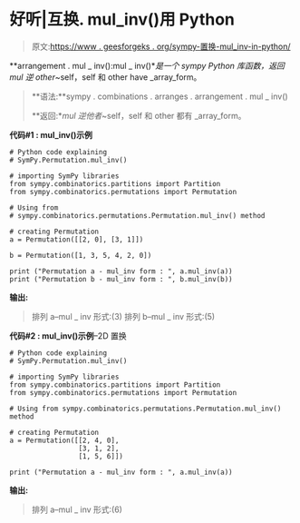 # 好听|互换. mul_inv()用 Python

> 原文:[https://www . geesforgeks . org/sympy-置换-mul_inv-in-python/](https://www.geeksforgeeks.org/sympy-permutation-mul_inv-in-python/)

**arrangement . mul _ inv():mul _ inv()**是一个 sympy Python 库函数，返回 mul 逆 other*~self，self 和 other have _array_form。

> **语法:**sympy . combinations . arranges . arrangement . mul _ inv()
> 
> **返回:**mul 逆他者*~self，self 和 other 都有 _array_form。

**代码#1 : mul_inv()示例**

```
# Python code explaining
# SymPy.Permutation.mul_inv()

# importing SymPy libraries
from sympy.combinatorics.partitions import Partition
from sympy.combinatorics.permutations import Permutation

# Using from 
# sympy.combinatorics.permutations.Permutation.mul_inv() method 

# creating Permutation
a = Permutation([[2, 0], [3, 1]])

b = Permutation([1, 3, 5, 4, 2, 0])

print ("Permutation a - mul_inv form : ", a.mul_inv(a))
print ("Permutation b - mul_inv form : ", b.mul_inv(b))
```

**输出:**

> 排列 a–mul _ inv 形式:(3)
> 排列 b–mul _ inv 形式:(5)

**代码#2 : mul_inv()示例**–2D 置换

```
# Python code explaining
# SymPy.Permutation.mul_inv()

# importing SymPy libraries
from sympy.combinatorics.partitions import Partition
from sympy.combinatorics.permutations import Permutation

# Using from sympy.combinatorics.permutations.Permutation.mul_inv() method 

# creating Permutation
a = Permutation([[2, 4, 0], 
                 [3, 1, 2],
                 [1, 5, 6]])

print ("Permutation a - mul_inv form : ", a.mul_inv(a))
```

**输出:**

> 排列 a–mul _ inv 形式:(6)